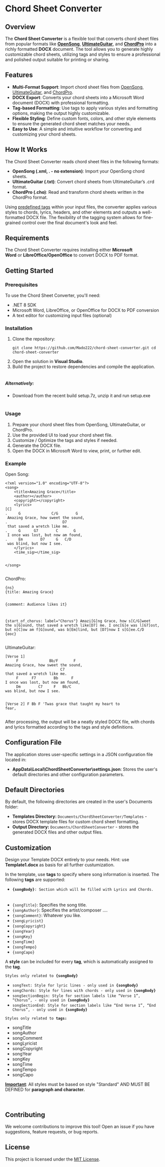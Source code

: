 <h1>Chord Sheet Converter</h1>
<h2>Overview</h2>
<p>The <strong>Chord Sheet Converter</strong> is a flexible tool that converts chord sheet files from popular formats like <a target="_blank" rel="noopener noreferrer" href="https://opensong.org/"><strong>OpenSong</strong></a>, <a target="_blank" rel="noopener noreferrer" href="https://www.ultimate-guitar.com/"><strong>UltimateGuitar</strong></a>, and <a target="_blank" rel="noopener noreferrer" href="https://www.chordpro.org/"><strong>ChordPro</strong></a> into a richly formatted <strong>DOCX</strong> document. The tool allows you to generate highly customizable chord sheets, utilizing tags and styles to ensure a professional and polished output suitable for printing or sharing.</p>
<h2>Features</h2>
<ul>
    <li><strong>Multi-Format Support</strong>: Import chord sheet files from <a target="_blank" rel="noopener noreferrer" href="https://opensong.org/">OpenSong</a>, <a target="_blank" rel="noopener noreferrer" href="https://www.ultimate-guitar.com">UltimateGuitar</a>, and <a target="_blank" rel="noopener noreferrer" href="https://www.chordpro.org/">ChordPro</a>.</li>
    <li><strong>DOCX Export</strong>: Converts your chord sheets into a Microsoft Word document (DOCX) with professional formatting.</li>
    <li><strong>Tag-based Formatting</strong>: Use tags to apply various styles and formatting options, making the output highly customizable.</li>
    <li><strong>Flexible Styling</strong>: Define custom fonts, colors, and other style elements to ensure the generated chord sheet matches your needs.</li>
    <li><strong>Easy to Use</strong>: A simple and intuitive workflow for converting and customizing your chord sheets.</li>
</ul>
<h2>How It Works</h2>
<p>The Chord Sheet Converter reads chord sheet files in the following formats:</p>
<ul>
    <li><strong>OpenSong (.xml, . - no extension)</strong>: Import your OpenSong chord sheets.</li>
    <li><strong>UltimateGuitar (.txt)</strong>: Convert chord sheets from UltimateGuitar’s .crd format.</li>
    <li><strong>ChordPro (.cho)</strong>: Read and transform chord sheets written in the ChordPro format.</li>
</ul>
<p>Using <u>predefined tags</u> within your input files, the converter applies various styles to chords, lyrics, headers, and other elements and outputs a well-formatted DOCX file. The flexibility of the tagging system allows for fine-grained control over the final document's look and feel.</p>
<h2>Requirements</h2>
<p>The Chord Sheet Converter requires&nbsp;<span style="box-sizing:border-box;margin:0px;padding:0px;">installing either&nbsp;<strong>Microsoft Word</strong>&nbsp;or&nbsp;<strong>LibreOffice/OpenOffice</strong>&nbsp;to convert DOCX</span>&nbsp;to PDF format.</p>
<h2>Getting Started</h2>
<h3>Prerequisites</h3>
<p>To use the Chord Sheet Converter, you'll need:</p>
<ul>
    <li>.NET 8 SDK</li>
    <li>Microsoft Word, LibreOffice, or OpenOffice for DOCX to PDF conversion</li>
    <li>A text editor for customizing input files (optional)</li>
</ul>
<h3>Installation</h3>
<ol>
    <li>
        <p>Clone the repository:</p>
        <pre><code class="language-plaintext">git clone https://github.com/Mado222/chord-sheet-converter.git cd chord-sheet-converter </code></pre>
    </li>
    <li>Open the solution in <strong>Visual Studio</strong>.</li>
    <li>Build the project to restore dependencies and compile the application.</li>
</ol>
<h5><br>Alternatively:</h5>
<ul>
    <li>Download from the recent build setup.7z, unzip it and run setup.exe<br>&nbsp;</li>
</ul>
<h3>Usage</h3>
<ol>
    <li>Prepare your chord sheet files from OpenSong, UltimateGuitar, or ChordPro.</li>
    <li>Use the provided UI to load your chord sheet file.</li>
    <li>Customize / Optimize the tags and styles if needed.</li>
    <li>Generate the DOCX file.</li>
    <li>Open the DOCX in Microsoft Word to view, print, or further edit.</li>
</ol>
<h3>Example</h3>
<p>Open Song:</p>
<pre><code class="language-plaintext">&lt;?xml version="1.0" encoding="UTF-8"?&gt;
&lt;song&gt; 
	&lt;title&gt;Amazing Grace&lt;/title&gt; 
	&lt;author&gt;&lt;/author&gt; 
	&lt;copyright&gt;&lt;/copyright&gt;
	&lt;lyrics&gt;
[C]
.     G              C/G        G
 Amazing Grace, how sweet the sound,
.                         D7
 that saved a wretch like me.
.     G      G7        C       G
 I once was lost, but now am found,
.     Em        D7     G   C/D
 was blind, but now I see.
	&lt;/lyrics&gt;
  	&lt;time_sig&gt;&lt;/time_sig&gt;

&lt;/song&gt; 
 </code></pre>
<p>ChordPro:</p>
<pre><code class="language-plaintext">{ns}
{title: Amazing Grace}

{comment: Audience likes it}


{start_of_chorus: label="Chorus"}
Amazi[G]ng Grace, how s[C/G]weet the s[G]ound,
that saved a wretch like[D7] me.
I onc[G]e was l[G7]ost, but n[C]ow am f[G]ound,
was b[Em]lind, but [D7]now I s[G]ee.C/D
{eoc}</code></pre>
<p>UltimateGuitar:</p>
<pre><code class="language-plaintext">[Verse 1]
     F              Bb/F       F
Amazing Grace, how sweet the sound,
                         C7
that saved a wretch like me.
     F      F7        Bb      F
I once was lost, but now am found,
     Dm        C7     F   Bb/C
was blind, but now I see.

[Verse 2]
       F                    Bb       F
'Twas grace that taught my heart to fear,</code></pre>
<p>After processing, the output will be a neatly styled DOCX file, with chords and lyrics formatted according to the tags and style definitions.</p>
<h2>Configuration File</h2>
<p>The application stores user-specific settings in a JSON configuration file located in:</p>
<ul>
    <li><strong>AppData\Local\ChordSheetConverter\settings.json</strong>: Stores the user's default directories and other configuration parameters.</li>
</ul>
<h2>Default Directories</h2>
<p>By default, the following directories are created in the user's Documents folder:</p>
<ul>
    <li><strong>Templates Directory:</strong> <code>Documents/ChordSheetConverter/Templates</code> - stores DOCX template files for custom chord sheet formatting.</li>
    <li><strong>Output Directory:</strong> <code>Documents/ChordSheetConverter</code> - stores the generated DOCX files and other output files.</li>
</ul>
<h2>Customization</h2>
<p>Design your Template DOCX entirely to your needs. Hint: use <strong>Template1.docx&nbsp;</strong>as basis for all further custumization.</p>
<p>In the template<span style="box-sizing:border-box;margin:0px;padding:0px;">, use&nbsp;<strong>tags</strong>&nbsp;to specify where song information is inserted</span>. The following <strong>tags</strong> are supported:</p>
<ul>
    <li><code><strong>{songBody}</strong>: Section which will be filled with Lyrics and Chords.</code><br><br>&nbsp;</li>
    <li><code>{songTitle}</code>: Specifies the song title.</li>
    <li><code>{songAuthor}</code>: Specifies the artist/composer ….</li>
    <li><code>{songComment}</code>: Whatever you like.</li>
    <li><code>{songLyricist}</code></li>
    <li><code>{songCopyright}</code></li>
    <li><code>{songYear}</code></li>
    <li><code>{songKey}</code></li>
    <li><code>{songTime}</code></li>
    <li><code>{songTempo}</code></li>
    <li><code>{songCapo}</code></li>
</ul>
<p><span style="box-sizing:border-box;margin:0px;padding:0px;">A&nbsp;<strong>style</strong>&nbsp;can be included for every <strong>tag</strong>, which is automatically assigned to the <strong>tag</strong>.</span></p>
<p><code>Styles only related to&nbsp;<strong>{songBody}</strong></code></p>
<ul>
    <li><code>songText: Style for lyric lines - only used in <strong>{songBody}</strong></code></li>
    <li><code>songChords: Style for lines with chords&nbsp;- only used in&nbsp;<strong>{songBody}</strong></code></li>
    <li><code>songSectionBegin: Style for section labels like “Verse 1”, “Chorus”, - only used in&nbsp;<strong>{songBody}</strong></code></li>
    <li><code>songSectionEnd: Style for section labels like “End Verse 1”, “End Chorus”, - only used in <strong>{songBody}</strong></code></li>
</ul>
<p><code>Styles only related to <strong>tags:</strong></code></p>
<ul>
    <li>songTitle</li>
    <li>songAuthor</li>
    <li>songComment</li>
    <li>songLyricist</li>
    <li>songCopyright</li>
    <li>songYear</li>
    <li>songKey</li>
    <li>songTime</li>
    <li>songTempo</li>
    <li>songCapo</li>
</ul>
<p><strong><u>Important</u></strong>: All styles must be based on style "Standard" AND MUST BE DEFINED for <strong>paragraph&nbsp;and character.</strong></p>
<p>&nbsp;</p>
<h2>Contributing</h2>
<p>We welcome contributions to improve this tool! Open an issue if you have suggestions, feature requests, or bug reports.</p>
<h2>License</h2>
<p>This project is licensed under the <a target="_blank" rel="noopener noreferrer" href="https://opensource.org/license/MIT">MIT License</a>.</p>
